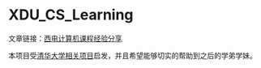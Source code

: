 # XDU_CS_Learning

文章链接：[西电计算机课程经验分享](<https://xdu-cs-learning.readthedocs.io/en/latest/#>)

本项目受[清华大学相关项目](<https://github.com/PKUanonym/REKCARC-TSC-UHT>)启发，并且希望能够切实的帮助到之后的学弟学妹。

